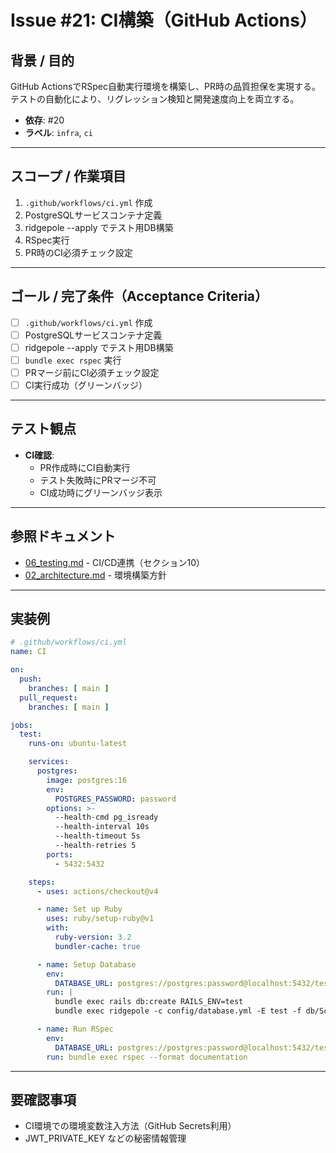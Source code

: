 # Issue #21: CI構築（GitHub Actions）

## 背景 / 目的
GitHub ActionsでRSpec自動実行環境を構築し、PR時の品質担保を実現する。
テストの自動化により、リグレッション検知と開発速度向上を両立する。

- **依存**: #20
- **ラベル**: `infra`, `ci`

---

## スコープ / 作業項目

1. `.github/workflows/ci.yml` 作成
2. PostgreSQLサービスコンテナ定義
3. ridgepole --apply でテスト用DB構築
4. RSpec実行
5. PR時のCI必須チェック設定

---

## ゴール / 完了条件（Acceptance Criteria）

- [ ] `.github/workflows/ci.yml` 作成
- [ ] PostgreSQLサービスコンテナ定義
- [ ] ridgepole --apply でテスト用DB構築
- [ ] `bundle exec rspec` 実行
- [ ] PRマージ前にCI必須チェック設定
- [ ] CI実行成功（グリーンバッジ）

---

## テスト観点

- **CI確認**:
  - PR作成時にCI自動実行
  - テスト失敗時にPRマージ不可
  - CI成功時にグリーンバッジ表示

---

## 参照ドキュメント

- [06_testing.md](../06_testing.md) - CI/CD連携（セクション10）
- [02_architecture.md](../02_architecture.md) - 環境構築方針

---

## 実装例

```yaml
# .github/workflows/ci.yml
name: CI

on:
  push:
    branches: [ main ]
  pull_request:
    branches: [ main ]

jobs:
  test:
    runs-on: ubuntu-latest

    services:
      postgres:
        image: postgres:16
        env:
          POSTGRES_PASSWORD: password
        options: >-
          --health-cmd pg_isready
          --health-interval 10s
          --health-timeout 5s
          --health-retries 5
        ports:
          - 5432:5432

    steps:
      - uses: actions/checkout@v4

      - name: Set up Ruby
        uses: ruby/setup-ruby@v1
        with:
          ruby-version: 3.2
          bundler-cache: true

      - name: Setup Database
        env:
          DATABASE_URL: postgres://postgres:password@localhost:5432/test
        run: |
          bundle exec rails db:create RAILS_ENV=test
          bundle exec ridgepole -c config/database.yml -E test -f db/Schemafile --apply

      - name: Run RSpec
        env:
          DATABASE_URL: postgres://postgres:password@localhost:5432/test
        run: bundle exec rspec --format documentation
```

---

## 要確認事項

- CI環境での環境変数注入方法（GitHub Secrets利用）
- JWT_PRIVATE_KEY などの秘密情報管理
